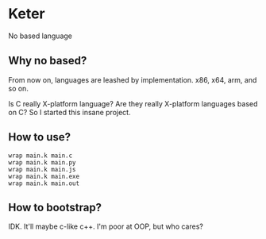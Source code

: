 # Keter
No based language

## Why no based?
From now on, languages are leashed by implementation. x86, x64, arm, and so on.

Is C really X-platform language? Are they really X-platform languages based on C? So I started this insane project.

## How to use?
```
wrap main.k main.c
wrap main.k main.py
wrap main.k main.js
wrap main.k main.exe
wrap main.k main.out
```

## How to bootstrap?
IDK.
It'll maybe c-like c++.
I'm poor at OOP, but who cares?
